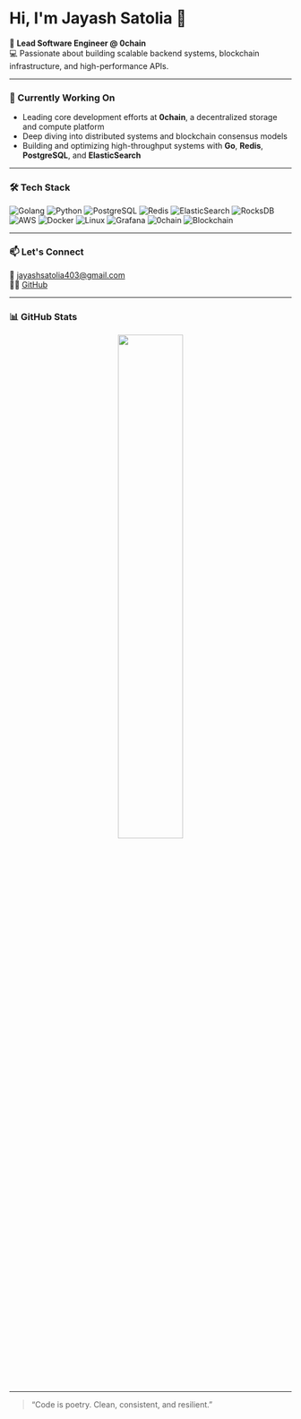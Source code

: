 # Hi, I'm Jayash Satolia 👋

🚀 **Lead Software Engineer @ 0chain**  
💻 Passionate about building scalable backend systems, blockchain infrastructure, and high-performance APIs.

---

### 🧠 Currently Working On
- Leading core development efforts at **0chain**, a decentralized storage and compute platform
- Deep diving into distributed systems and blockchain consensus models
- Building and optimizing high-throughput systems with **Go**, **Redis**, **PostgreSQL**, and **ElasticSearch**

---

### 🛠️ Tech Stack  
![Golang](https://img.shields.io/badge/-Golang-000?style=flat&logo=go&logoColor=00ADD8) 
![Python](https://img.shields.io/badge/-Python-000?style=flat&logo=python) 
![PostgreSQL](https://img.shields.io/badge/-PostgreSQL-000?style=flat&logo=postgresql) 
![Redis](https://img.shields.io/badge/-Redis-000?style=flat&logo=redis) 
![ElasticSearch](https://img.shields.io/badge/-ElasticSearch-000?style=flat&logo=elasticsearch) 
![RocksDB](https://img.shields.io/badge/-RocksDB-000?style=flat&logo=rocksdb&logoColor=white) 
![AWS](https://img.shields.io/badge/-AWS-000?style=flat&logo=amazonaws) 
![Docker](https://img.shields.io/badge/-Docker-000?style=flat&logo=docker) 
![Linux](https://img.shields.io/badge/-Linux-000?style=flat&logo=linux) 
![Grafana](https://img.shields.io/badge/-Grafana-000?style=flat&logo=grafana) 
![0chain](https://img.shields.io/badge/-0chain-000?style=flat&logo=zero&logoColor=00ADD8) 
![Blockchain](https://img.shields.io/badge/-Blockchain-000?style=flat&logo=blockchain-dot-com)



---

### 📫 Let's Connect
📧 jayashsatolia403@gmail.com  
🧑‍💻 [GitHub](https://github.com/Jayashsatolia403) 

---

### 📊 GitHub Stats

<p align="center">
  <img src="https://github-readme-stats.vercel.app/api?username=Jayashsatolia403&show_icons=true&theme=radical" width="48%" />
</p>

---

> “Code is poetry. Clean, consistent, and resilient.”

